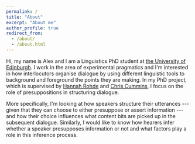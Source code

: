 ```yaml
---
permalink: /
title: "About"
excerpt: "About me"
author_profile: true
redirect_from: 
  - /about/
  - /about.html
---
```

Hi, my name is Alex and I am a Linguistics PhD student at [the University of Edinburgh](https://www.ed.ac.uk/). I work in the area of experimental pragmatics and I'm interested in how interlocutors organise dialogue by using different linguistic tools to background and foreground the points they are making. In my PhD project, which is supervised by [Hannah Rohde](http://www.lel.ed.ac.uk/~hrohde/index.html) and [Chris Cummins](http://www.crcummins.com/), I focus on the role of presuppositions in structuring dialogue.

More specifically, I'm looking at how speakers structure their utterances --- given that they can choose to either presuppose or assert information --- and how their choice influences what content bits are picked up in the subsequent dialogue. Similarly, I would like to know how hearers infer whether a speaker presupposes information or not and what factors play a role in this inference process.
